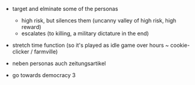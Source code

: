 
* target and elminate some of the personas
    * high risk, but silences them (uncanny valley of high risk, high reward)
    * escalates (to killing, a military dictature in the end)
* stretch time function (so it's played as idle game over hours ~ cookie-clicker / farmville)
* neben personas auch zeitungsartikel

* go towards democracy 3
